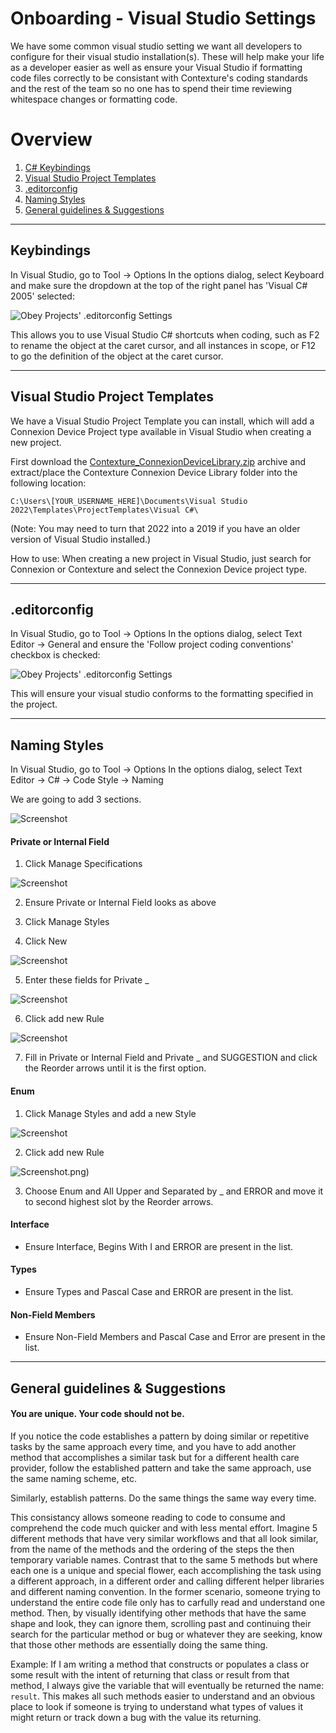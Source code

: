 # Onboarding - Visual Studio Settings
We have some common visual studio setting we want all developers to configure for their visual studio installation(s). 
These will help make your life as a developer easier as well as ensure your Visual Studio if formatting code files correctly to be consistant with Contexture's coding standards and the rest of the team so no one has to spend their time reviewing whitespace changes or formatting code.






# Overview
1. [C# Keybindings](https://github.com/AdamAtCorhio/Documentation/blob/main/VisualStudioSettings.md#keybindings)
2. [Visual Studio Project Templates](https://github.com/AdamAtCorhio/Documentation/blob/main/VisualStudioSettings.md#visual-studio-project-templates)
3. [.editorconfig](https://github.com/AdamAtCorhio/Documentation/blob/main/VisualStudioSettings.md#editorconfig)
4. [Naming Styles](https://github.com/AdamAtCorhio/Documentation/blob/main/VisualStudioSettings.md#naming-styles)
5. [General guidelines & Suggestions](https://github.com/AdamAtCorhio/Documentation/blob/main/VisualStudioSettings.md#general-guidelines--suggestions)






---






## Keybindings

In Visual Studio, go to Tool -> Options
In the options dialog, select Keyboard and make sure the dropdown at the top of the right panel has 'Visual C# 2005' selected:


![Obey Projects' .editorconfig Settings](https://github.com/AdamAtCorhio/Documentation/blob/main/images/csharp-keybindings.png)

This allows you to use Visual Studio C# shortcuts when coding, such as F2 to rename the object at the caret cursor, and all instances in scope, or F12 to go the definition of the object at the caret cursor.





---







## Visual Studio Project Templates

We have a Visual Studio Project Template you can install, which will add a Connexion Device Project type available in Visual Studio when creating a new project.

First download the [Contexture_ConnexionDeviceLibrary.zip]([https://github.com/AdamAtCorhio/ConnexionDeviceProjectTemplate/raw/main/CORHIO_ConnexionDeviceLibrary.zip](https://github.com/AdamAtCorhio/ConnexionDeviceProjectTemplate/raw/main/Contexture_ConnexionDeviceLibrary.zip)) archive and
 extract/place the Contexture Connexion Device Library folder into the following location:
 
 
`C:\Users\[YOUR_USERNAME_HERE]\Documents\Visual Studio 2022\Templates\ProjectTemplates\Visual C#\`

(Note: You may need to turn that 2022 into a 2019 if you have an older version of Visual Studio installed.)

How to use: When creating a new project in Visual Studio, just search for Connexion or Contexture and select the Connexion Device project type.





---







## .editorconfig

In Visual Studio, go to Tool -> Options
In the options dialog, select Text Editor -> General and ensure the 'Follow project coding conventions' checkbox is checked:


![Obey Projects' .editorconfig Settings](https://github.com/AdamAtCorhio/Documentation/blob/main/images/obey-project-editorconfig.png)

This will ensure your visual studio conforms to the formatting specified in the project.






---






## Naming Styles

In Visual Studio, go to Tool -> Options
In the options dialog, select Text Editor -> C# -> Code Style -> Naming

We are going to add 3 sections.
 
![Screenshot](https://github.com/AdamAtCorhio/Documentation/blob/main/images/Picture1.png)

#### Private or Internal Field 

1. Click Manage Specifications 

![Screenshot](https://github.com/AdamAtCorhio/Documentation/blob/main/images/Picture2.png)

2. Ensure Private or Internal Field looks as above 

3. Click Manage Styles 

4. Click New 

![Screenshot](https://github.com/AdamAtCorhio/Documentation/blob/main/images/Picture3.png)

5. Enter these fields for Private _ 

![Screenshot](https://github.com/AdamAtCorhio/Documentation/blob/main/images/Picture4.png)

6. Click add new Rule 

![Screenshot](https://github.com/AdamAtCorhio/Documentation/blob/main/images/Picture5and7.png)

7. Fill in Private or Internal Field and Private _ and SUGGESTION and click the Reorder arrows until it is the first option. 







#### Enum

1. Click Manage Styles and add a new Style 

![Screenshot](https://github.com/AdamAtCorhio/Documentation/blob/main/images/Picture6.png)

2. Click add new Rule 

![Screenshot](https://github.com/AdamAtCorhio/Documentation/blob/main/images/Picture5and7.png).png)

3. Choose Enum and All Upper and Separated by _ and ERROR and move it to second highest slot by the Reorder arrows. 





#### Interface
 * Ensure Interface, Begins With I and ERROR are present in the list. 


#### Types
 * Ensure Types and Pascal Case and ERROR are present in the list. 


#### Non-Field Members
 * Ensure Non-Field Members and Pascal Case and Error are present in the list.  




---





## General guidelines & Suggestions

#### You are unique. Your code should not be.

If you notice the code establishes a pattern by doing similar or repetitive tasks by the same approach every time, and you have to add another method that accomplishes a similar task but for a different health care provider, follow the established pattern and take the same approach, use the same naming scheme, etc. 

Similarly, establish patterns. Do the same things the same way every time.

This consistancy allows someone reading to code to consume and comprehend the code much quicker and with less mental effort. 
Imagine 5 different methods that have very similar workflows and that all look similar, from the name of the methods and the ordering of the steps the then temporary variable names. 
Contrast that to the same 5 methods but where each one is a unique and special flower, each accomplishing the task using a different approach, in a different order and calling different helper libraries and different naming convention.
In the former scenario, someone trying to understand the entire code file only has to carfully read and understand one method. Then, by visually identifying other methods that have the same shape and look, they can ignore them, scrolling past and continuing their search for the particular method or bug or whatever they are seeking, know that those other methods are essentially doing the same thing.

Example:
If I am writing a method that constructs or populates a class or some result with the intent of returning that class or result from that method, I always give the variable that will eventually be returned the name: `result`. This makes all such methods easier to understand and an obvious place to look if someone is trying to understand what types of values it might return or track down a bug with the value its returning.






